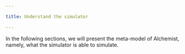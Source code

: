 ```yaml
---

title: Understand the simulator

---
```


In the following sections, we will present the meta-model of Alchemist, namely, what the simulator is able to simulate.